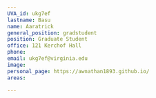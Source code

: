 ```yaml
---
UVA_id: ukg7ef
lastname: Basu
name: Aaratrick
general_position: gradstudent
position: Graduate Student
office: 121 Kerchof Hall
phone: 
email: ukg7ef@virginia.edu
image:
personal_page: https://awnathan1893.github.io/
areas:
  
---
```

